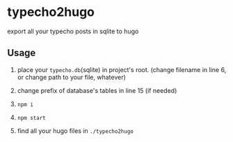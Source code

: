 # typecho2hugo
export all your typecho posts in sqlite to hugo

## Usage

1. place your `typecho.db`(sqlite) in project's root. (change filename in line 6, or change path to your file, whatever)

2. change prefix of database's tables in line 15 (if needed)

3. `npm i`

4. `npm start`

5. find all your hugo files in `./typecho2hugo`
